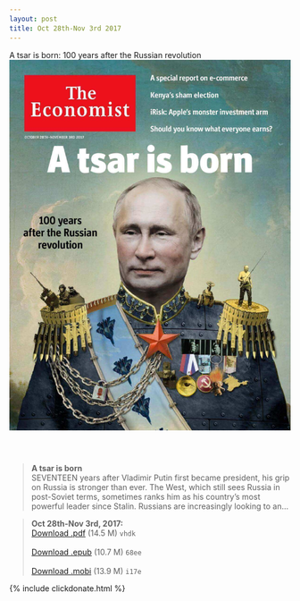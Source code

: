 ```yaml
---
layout: post
title: Oct 28th-Nov 3rd 2017
---
```


<div class="message">
	A tsar is born: 100 years after the Russian revolution
</div>

<header class="xmas">
<div class="cover upload">
<img src="/public/img/the-economist/img_2017.10.28.jpg" />
</div>
</header>
<!--more-->

> **A tsar is born** <br/>
SEVENTEEN years after Vladimir Putin first became president, his grip on Russia is stronger than ever. The West, which still sees Russia in post-Soviet terms, sometimes ranks him as his country’s most powerful leader since Stalin. Russians are increasingly looking to an...

> **Oct 28th-Nov 3rd, 2017:**<br/>
[Download .pdf](https://pan.baidu.com/s/1b1Q6aM) (14.5 M) 
`vhdk` <br/><br/>
[Download .epub](https://pan.baidu.com/s/1kVxeETT) (10.7 M) 
`68ee` <br/><br/>
[Download .mobi](https://pan.baidu.com/s/1dEKHt5n) (13.9 M) 
`i17e`

{% include clickdonate.html %}
